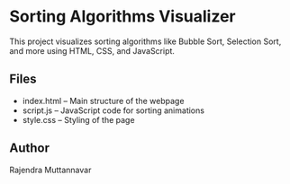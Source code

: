 # Sorting Algorithms Visualizer

This project visualizes sorting algorithms like Bubble Sort, Selection Sort, and more using HTML, CSS, and JavaScript.

## Files

- index.html – Main structure of the webpage
- script.js – JavaScript code for sorting animations
- style.css – Styling of the page

## Author

Rajendra Muttannavar
